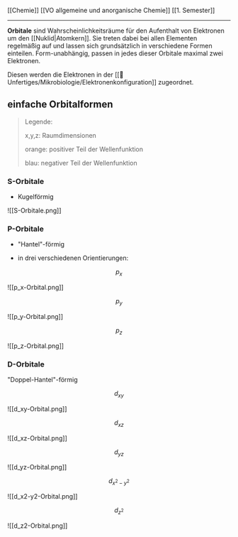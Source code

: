 [[Chemie]] [[VO allgemeine und anorganische Chemie]] [[1. Semester]]

---

**Orbitale** sind Wahrscheinlichkeitsräume für den Aufenthalt von Elektronen um den [[Nuklid|Atomkern]]. Sie treten dabei bei allen Elementen regelmäßig auf und lassen sich grundsätzlich in verschiedene Formen einteilen. Form-unabhängig, passen in jedes dieser Orbitale maximal zwei Elektronen.

Diesen werden die Elektronen in der [[📂Unfertiges/Mikrobiologie/Elektronenkonfiguration]] zugeordnet.

## einfache Orbitalformen

>Legende:
>
> x,y,z: Raumdimensionen
> 
> orange: positiver Teil der Wellenfunktion
> 
> blau: negativer Teil der Wellenfunktion

### S-Orbitale

- Kugelförmig

![[S-Orbitale.png]]

### P-Orbitale

- "Hantel"-förmig

- in drei verschiedenen Orientierungen:

$$p_x$$

![[p_x-Orbital.png]]

$$p_y$$

![[p_y-Orbital.png]]

$$p_z$$

![[p_z-Orbital.png]]  

### D-Orbitale

"Doppel-Hantel"-förmig

$$d_{xy}$$

![[d_xy-Orbital.png]] 

$$d_{xz}$$

![[d_xz-Orbital.png]]  

$$d_{yz}$$

![[d_yz-Orbital.png]]  

$$d_{x^2-y^2}$$

![[d_x2-y2-Orbital.png]]  

$$d_{z^2}$$

![[d_z2-Orbital.png]]